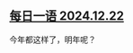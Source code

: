 <!--1734914232000-->
[每日一语 2024.12.22](https://chinadigitaltimes.net/chinese/714262.html)
------

<p>今年都这样了，明年呢？</p><p><img decoding="async" src="data:image/svg+xml,%3Csvg%20xmlns='http://www.w3.org/2000/svg'%20viewBox='0%200%200%200'%3E%3C/svg%3E" alt="" data-lazy-src="https://chinadigitaltimes.net/chinese/files/2024/12/12.22.jpg"><noscript><img decoding="async" src="https://chinadigitaltimes.net/chinese/files/2024/12/12.22.jpg" alt=""></noscript></p><div class="addtoany_share_save_container addtoany_content addtoany_content_bottom"><div class="a2a_kit a2a_kit_size_32 addtoany_list" data-a2a-url="https://chinadigitaltimes.net/chinese/714262.html" data-a2a-title="每日一语 2024.12.22"><a class="a2a_button_facebook" href="https://www.addtoany.com/add_to/facebook?linkurl=https%3A%2F%2Fchinadigitaltimes.net%2Fchinese%2F714262.html&amp;linkname=%E6%AF%8F%E6%97%A5%E4%B8%80%E8%AF%AD%202024.12.22" title="Facebook" rel="nofollow noopener" target="_blank"></a><a class="a2a_button_twitter" href="https://www.addtoany.com/add_to/twitter?linkurl=https%3A%2F%2Fchinadigitaltimes.net%2Fchinese%2F714262.html&amp;linkname=%E6%AF%8F%E6%97%A5%E4%B8%80%E8%AF%AD%202024.12.22" title="Twitter" rel="nofollow noopener" target="_blank"></a><a class="a2a_button_telegram" href="https://www.addtoany.com/add_to/telegram?linkurl=https%3A%2F%2Fchinadigitaltimes.net%2Fchinese%2F714262.html&amp;linkname=%E6%AF%8F%E6%97%A5%E4%B8%80%E8%AF%AD%202024.12.22" title="Telegram" rel="nofollow noopener" target="_blank"></a><a class="a2a_button_reddit" href="https://www.addtoany.com/add_to/reddit?linkurl=https%3A%2F%2Fchinadigitaltimes.net%2Fchinese%2F714262.html&amp;linkname=%E6%AF%8F%E6%97%A5%E4%B8%80%E8%AF%AD%202024.12.22" title="Reddit" rel="nofollow noopener" target="_blank"></a><a class="a2a_button_whatsapp" href="https://www.addtoany.com/add_to/whatsapp?linkurl=https%3A%2F%2Fchinadigitaltimes.net%2Fchinese%2F714262.html&amp;linkname=%E6%AF%8F%E6%97%A5%E4%B8%80%E8%AF%AD%202024.12.22" title="WhatsApp" rel="nofollow noopener" target="_blank"></a><a class="a2a_button_email" href="https://www.addtoany.com/add_to/email?linkurl=https%3A%2F%2Fchinadigitaltimes.net%2Fchinese%2F714262.html&amp;linkname=%E6%AF%8F%E6%97%A5%E4%B8%80%E8%AF%AD%202024.12.22" title="Email" rel="nofollow noopener" target="_blank"></a><a class="a2a_button_copy_link" href="https://www.addtoany.com/add_to/copy_link?linkurl=https%3A%2F%2Fchinadigitaltimes.net%2Fchinese%2F714262.html&amp;linkname=%E6%AF%8F%E6%97%A5%E4%B8%80%E8%AF%AD%202024.12.22" title="Copy Link" rel="nofollow noopener" target="_blank"></a><a class="a2a_dd addtoany_share_save addtoany_share" href="https://www.addtoany.com/share"></a></div></div>
